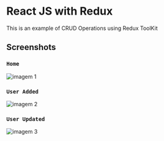 # React JS with Redux

This is an example of CRUD Operations using Redux ToolKit

## Screenshots

### `Home`

 ![imagem 1](https://user-images.githubusercontent.com/33373038/197704717-d427506a-2d35-4151-927d-02046ed18e33.png)

### `User Added`

![imagem 2](https://user-images.githubusercontent.com/33373038/197704767-20b63b45-6b16-4117-906c-2cae894fa36b.png)

### `User Updated`

![imagem 3](https://user-images.githubusercontent.com/33373038/197704809-7c89b1a4-3d1f-4a47-858f-87df39219100.png)
